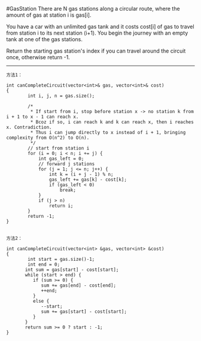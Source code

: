 #GasStation
There are N gas stations along a circular route, where the amount of gas at station i is gas[i].

You have a car with an unlimited gas tank and it costs cost[i] of gas to travel from station i to its next 
station (i+1). You begin the journey with an empty tank at one of the gas stations.

Return the starting gas station's index if you can travel around the circuit once, otherwise return -1.


---


```
方法1：

int canCompleteCircuit(vector<int>& gas, vector<int>& cost)
{
        int i, j, n = gas.size();

        /*
         * If start from i, stop before station x -> no station k from i + 1 to x - 1 can reach x.
         * Bcoz if so, i can reach k and k can reach x, then i reaches x. Contradiction.
         * Thus i can jump directly to x instead of i + 1, bringing complexity from O(n^2) to O(n).
         */
        // start from station i
        for (i = 0; i < n; i += j) {
            int gas_left = 0;
            // forward j stations
            for (j = 1; j <= n; j++) {
                int k = (i + j - 1) % n;
                gas_left += gas[k] - cost[k];
                if (gas_left < 0)
                    break;
            }
            if (j > n)
                return i;
        }
        return -1;
}


方法2：

int canCompleteCircuit(vector<int> &gas, vector<int> &cost)
{
        int start = gas.size()-1;
        int end = 0;
       int sum = gas[start] - cost[start];
       while (start > end) {
          if (sum >= 0) {
             sum += gas[end] - cost[end];
             ++end;
          }
          else {
             --start;
             sum += gas[start] - cost[start];
          }
       }
       return sum >= 0 ? start : -1;
}
```